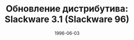 ---
layout: post
title: "Обновление дистрибутива: Slackware 3.1 (Slackware 96)"
date: 1996-06-03   
---